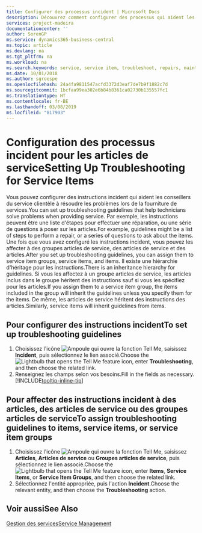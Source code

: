 ```yaml
---
title: Configurer des processus incident | Microsoft Docs
description: Découvrez comment configurer des processus qui aident les conseillers du service clientèle à identifier et à résoudre les problèmes liés aux articles de service.
services: project-madeira
documentationcenter: ''
author: SorenGP
ms.service: dynamics365-business-central
ms.topic: article
ms.devlang: na
ms.tgt_pltfrm: na
ms.workload: na
ms.search.keywords: service, service item, troubleshoot, repairs, maintenance
ms.date: 10/01/2018
ms.author: sgroespe
ms.openlocfilehash: 24a4fa9811547acfd3372d3eaf7de7b9f1882c7d
ms.sourcegitcommit: 1bcfaa99ea302e6b84b8361ca02730b135557fc1
ms.translationtype: HT
ms.contentlocale: fr-BE
ms.lasthandoff: 03/08/2019
ms.locfileid: "817903"
---
```

# <a name="setting-up-troubleshooting-for-service-items"></a><span data-ttu-id="ee38e-103">Configuration des processus incident pour les articles de service</span><span class="sxs-lookup"><span data-stu-id="ee38e-103">Setting Up Troubleshooting for Service Items</span></span>
<span data-ttu-id="ee38e-104">Vous pouvez configurer des instructions incident qui aident les conseillers du service clientèle à résoudre les problèmes lors de la fourniture de services.</span><span class="sxs-lookup"><span data-stu-id="ee38e-104">You can set up troubleshooting guidelines that help technicians solve problems when providing service.</span></span> <span data-ttu-id="ee38e-105">Par exemple, les instructions peuvent être une liste d'étapes pour effectuer une réparation, ou une série de questions à poser sur les articles.</span><span class="sxs-lookup"><span data-stu-id="ee38e-105">For example, guidelines might be a list of steps to perform a repair, or a series of questions to ask about the items.</span></span> <span data-ttu-id="ee38e-106">Une fois que vous avez configuré les instructions incident, vous pouvez les affecter à des groupes articles de service, des articles de service et des articles.</span><span class="sxs-lookup"><span data-stu-id="ee38e-106">After you set up troubleshooting guidelines, you can assign them to service item groups, service items, and items.</span></span> <span data-ttu-id="ee38e-107">Il existe une hiérarchie d'héritage pour les instructions.</span><span class="sxs-lookup"><span data-stu-id="ee38e-107">There is an inheritance hierarchy for guidelines.</span></span> <span data-ttu-id="ee38e-108">Si vous les affectez à un groupe articles de service, les articles inclus dans le groupe héritent des instructions sauf si vous les spécifiez pour les articles.</span><span class="sxs-lookup"><span data-stu-id="ee38e-108">If you assign them to a service item group, the items included in the group will inherit the guidelines unless you specify them for the items.</span></span> <span data-ttu-id="ee38e-109">De même, les articles de service héritent des instructions des articles.</span><span class="sxs-lookup"><span data-stu-id="ee38e-109">Similarly, service items will inherit guidelines from items.</span></span>  

## <a name="to-set-up-troubleshooting-guidelines"></a><span data-ttu-id="ee38e-110">Pour configurer des instructions incident</span><span class="sxs-lookup"><span data-stu-id="ee38e-110">To set up troubleshooting guidelines</span></span>
1. <span data-ttu-id="ee38e-111">Choisissez l'icône ![Ampoule qui ouvre la fonction Tell Me](media/ui-search/search_small.png "Dites-moi ce que vous voulez faire"), saisissez **Incident**, puis sélectionnez le lien associé.</span><span class="sxs-lookup"><span data-stu-id="ee38e-111">Choose the ![Lightbulb that opens the Tell Me feature](media/ui-search/search_small.png "Tell me what you want to do") icon, enter **Troubleshooting**, and then choose the related link.</span></span>  
2. <span data-ttu-id="ee38e-112">Renseignez les champs selon vos besoins.</span><span class="sxs-lookup"><span data-stu-id="ee38e-112">Fill in the fields as necessary.</span></span> [!INCLUDE[tooltip-inline-tip](includes/tooltip-inline-tip_md.md)]  

## <a name="to-assign-troubleshooting-guidelines-to-items-service-items-or-service-item-groups"></a><span data-ttu-id="ee38e-113">Pour affecter des instructions incident à des articles, des articles de service ou des groupes articles de service</span><span class="sxs-lookup"><span data-stu-id="ee38e-113">To assign troubleshooting guidelines to items, service items, or service item groups</span></span>
1. <span data-ttu-id="ee38e-114">Choisissez l'icône ![Ampoule qui ouvre la fonction Tell Me](media/ui-search/search_small.png "Dites-moi ce que vous voulez faire"), saisissez **Articles**, **Articles de service** ou **Groupes articles de service**, puis sélectionnez le lien associé.</span><span class="sxs-lookup"><span data-stu-id="ee38e-114">Choose the ![Lightbulb that opens the Tell Me feature](media/ui-search/search_small.png "Tell me what you want to do") icon, enter **Items**, **Service Items**, or **Service Item Groups**, and then choose the related link.</span></span>  
2. <span data-ttu-id="ee38e-115">Sélectionnez l'entité appropriée, puis l'action **Incident**.</span><span class="sxs-lookup"><span data-stu-id="ee38e-115">Choose the relevant entity, and then choose the **Troubleshooting** action.</span></span>  

## <a name="see-also"></a><span data-ttu-id="ee38e-116">Voir aussi</span><span class="sxs-lookup"><span data-stu-id="ee38e-116">See Also</span></span>
[<span data-ttu-id="ee38e-117">Gestion des services</span><span class="sxs-lookup"><span data-stu-id="ee38e-117">Service Management</span></span>](service-service.md)